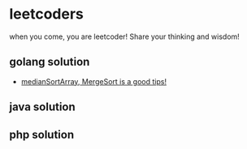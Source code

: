 # leetcoders
when you come, you are leetcoder! Share your thinking and wisdom!

## golang solution
* [medianSortArray, MergeSort is a good tips!](./codingingo/medianSortArray/medianSortArray.go)
## java solution

## php solution
